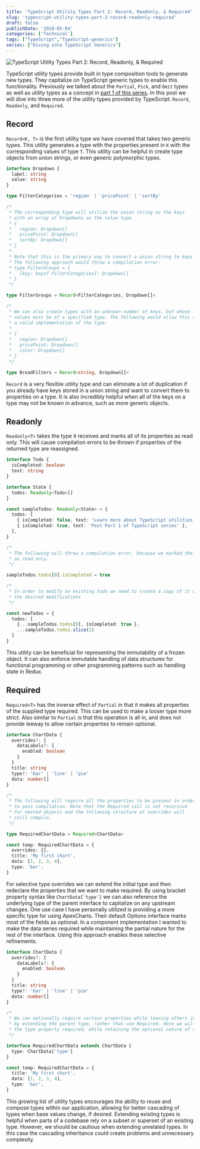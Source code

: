 ```yaml
---
title: 'TypeScript Utility Types Part 2: Record, Readonly, & Required'
slug: 'typescript-utility-types-part-2-record-readonly-required'
draft: false
publishDate: '2020-05-04'
categories: ['Technical']
tags: ["TypeScript","TypeScript-generics"]
series: ["Diving into TypeScript Generics"]
---
```

![TypeScript Utility Types Part 2: Record, Readonly, & Required](images/reflective-architecture-perspective.jpg#center)

TypeScript utility types provide built in type composition tools to generate new types. They capitalize on TypeScript generic types to enable this functionality. Previously we talked about the `Partial`, `Pick`, and `Omit` types as well as utility types as a concept in [part 1 of this series](/blog/2020/04/27/typescript-utility-types-part-1-partial-pick-and-omit). In this post we will dive into three more of the utility types provided by TypeScript: `Record`, `Readonly`, and `Required`.

## Record

`Record<K, T>` is the first utility type we have covered that takes two generic types. This utility generates a type with the properties present in `K` with the corresponding values of type `T`. This utility can be helpful in create type objects from union strings, or even generic polymorphic types.

```typescript
interface Dropdown {
  label: string
  value: string
}

type FilterCategories = 'region' | 'pricePoint' | 'sortBy'

/*
 * The corresponding type will utilize the union string as the keys
 * with an array of Dropdowns as the value type.
 * {
 *   region: Dropdown[]
 *   pricePoint: Dropdown[]
 *   sortBy: Dropdown[]
 * }
 *
 * Note that this is the primary way to convert a union string to keys of a type.
 * The following approach would throw a compilation error.
 * type FilterGroups = {
 *   [key: keyof FilterCategories]: Dropdown[]
 * }
 */

type FilterGroups = Record<FilterCategories, Dropdown[]>

/*
 * We can also create types with an unknown number of keys, but whose
 * values must be of a specified type. The following would allow this to be
 * a valid implementation of the type.
 *
 * {
 *   region: Dropdown[]
 *   pricePoint: Dropdown[]
 *   color: Dropdown[]
 * }
 */

type BroadFilters = Record<string, Dropdown[]>
```

`Record` is a very flexible utility type and can eliminate a lot of duplication if you already have keys stored in a union string and want to convert them to properties on a type. It is also incredibly helpful when all of the keys on a type may not be known in advance, such as more generic objects.

## Readonly

`Readonly<T>` takes the type it receives and marks all of its properties as read only. This will cause compilation errors to be thrown if properties of the returned type are reassigned. 

```typescript
interface Todo {
  isCompleted: boolean
  text: string
}

interface State {
  todos: Readonly<Todo>[]
}

const sampleTodos: Readonly<State> = {
  todos: [
    { isCompleted: false, text: 'Learn more about TypeScript utilities' },
    { isCompleted: true, text: 'Post Part 1 of TypeScript series' },
  ],
}

/*
 * The following will throw a compilation error, because we marked the Todos
 * as read only.
 */

sampleTodos.todos[0].isCompleted = true

/*
 * In order to modify an existing todo we need to create a copy of it with
 * the desired modifications
 */

const newTodos = {
  todos: [
    {...sampleTodos.todos[0], isCompleted: true },
    ...sampleTodos.todos.slice(1)
  ]
}
```

This utility can be beneficial for representing the immutability of a frozen object. It can also enforce immutable handling of data structures for functional programming or other programming patterns such as handling state in Redux.

## Required

`Required<T>` has the inverse effect of `Partial` in that it makes all properties of the supplied type required. This can be used to make a looser type more strict. Also similar to `Partial` is that this operation is all in, and does not provide leeway to allow certain properties to remain optional.

```typescript
interface ChartData {
  overrides?: {
    dataLabels?: {
      enabled: boolean
    }
  }
  title: string
  type?: 'bar' | 'line' | 'pie'
  data: number[]
}

/*
 * The following will require all the properties to be present in order
 * to pass compilation. Note that the Required call is not recursive
 * for nested objects and the following structure of overrides will
 * still compile.
 */

type RequiredChartData = Required<ChartData>

const temp: RequiredChartData = {
  overrides: {},
  title: 'My first chart',
  data: [1, 2, 3, 4],
  type: 'bar',
}
```

For selective type overrides we can extend the initial type and then redeclare the properties that we want to make required. By using bracket property syntax like `ChartData['type']` we can also reference the underlying type of the parent interface to capitalize on any upstream changes. One use case I have personally utilized is providing a more specific type for using ApexCharts. Their default Options interface marks most of the fields as optional. In a component implementation I wanted to make the data series required while maintaining the partial nature for the rest of the interface. Using this approach enables these selective refinements.

```typescript
interface ChartData {
  overrides?: {
    dataLabels?: {
      enabled: boolean
    }
  }
  title: string
  type?: 'bar' | 'line' | 'pie'
  data: number[]
}

/*
 * We can optionally require certain properties while leaving others intact
 * by extending the parent type, rather than use Required. Here we will make
 * the type property required, while retaining the optional nature of overrides.
 */

interface RequiredChartData extends ChartData {
  type: ChartData['type']
}

const temp: RequiredChartData = {
  title: 'My first chart',
  data: [1, 2, 3, 4],
  type: 'bar',
}
```

This growing list of utility types encourages the ability to reuse and compose types within our application, allowing for better cascading of types when base values change, if desired. Extending existing types is helpful when parts of a codebase rely on a subset or superset of an existing type. However, we should be cautious when extending unrelated types. In this case the cascading inheritance could create problems and unnecessary complexity.
